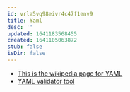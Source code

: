 ```yaml
---
id: vrla5vq98eivr4c47f1env9
title: Yaml
desc: ''
updated: 1641183568455
created: 1641105063872
stub: false
isDir: false
---
```



- [This is the wikipedia page for YAML](https://en.wikipedia.org/wiki/YAML)
- [YAML validator tool](https://yamlvalidator.com/)
